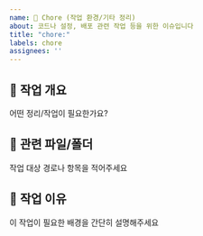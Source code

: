 ```yaml
---
name: 🧹 Chore (작업 환경/기타 정리)
about: 코드나 설정, 배포 관련 작업 등을 위한 이슈입니다
title: "chore:"
labels: chore
assignees: ''
---
```


## 🧹 작업 개요
어떤 정리/작업이 필요한가요?

## 📂 관련 파일/폴더
작업 대상 경로나 항목을 적어주세요

## 🔁 작업 이유
이 작업이 필요한 배경을 간단히 설명해주세요

